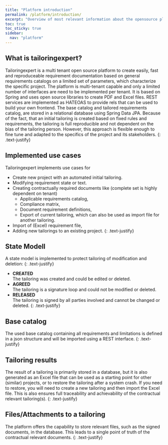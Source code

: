 ```yaml
---
title: "Platform introduction"
permalink: /platform/introduction/
excerpt: "Overview of most relevant information about the opensource platform"
toc: true
toc_sticky: true
sidebar:
  nav: "platform"
---
```


## What is tailoringexpert?

Tailoringexpert is a multi tenant open source platform to create easily, fast and reproduceable requirement documentation based on 
general requirements catalogs on a limited set of parameters, which characterize the specific project. 
The platform is multi-tenant capable and only a limited number of interfaces are need to be implemented per tenant. 
It is based on Spring and uses open source libraries to create PDF and Excel files. 
REST services are implemented as HATEOAS to provide rels that can be used to build your own frontend. 
The base catalog and tailored requirements catalog, are stored in a relational database using Spring Data JPA. 
Because of the fact, that an initial tailoring is created based on fixed rules and requirements, the tailoring is full reproducible and not dependent on the bias of the tailoring person. However, this approach is flexible enough to fine tune and adapted to the specifics of the project and its stakeholders.
{: .text-justify} 

## Implemented use cases

Tailoringexpert implements use cases for
- Create new project with an automated initial tailoring.
- Modifying requirement state or text.
- Creating contractually required documents like (complete set is highly dependent on tenant)
  - Applicable requirements catalog,
  - Compliance matrix,
  - Document requirement definitions,
  - Export of current tailoring, which can also be used as import file for another tailoring.
- Import of (Excel) requirement file,
- Adding new tailorings to an existing project.
{: .text-justify} 


## State Modell 
A state model is implemented to protect tailoring of modification and deletion: 
{: .text-justify} 
- **CREATED**  
The tailoring was created and could be edited or deleted.
- **AGREED**  
The tailoring is a signature loop and could not be modified or deleted.
- **RELEASED**  
The tailoring is signed by all parties involved and cannot be changed or deleted.
{: .text-justify} 

## Base catalog
The used base catalog containing all requirements and limitations is defined in a json structure and will be imported using a REST interface.
{: .text-justify} 

## Tailoring results
The result of a tailoring is primarily stored in a database, but it is also generated as an Excel file that can be used as a starting point for other (similar) projects, or to restore the tailoring after a system crash. If you need to restore, you will need to create a new tailoring and then import the Excel file. This is also ensures full traceability and achievability of the contractual relevant tailoring(s).
{: .text-justify} 

## Files/Attachments to a tailoring
The platform offers the capability to store relevant files, such as the signed documents, in the database. This  leads to a single point of truth of the contractual relevant documents.
{: .text-justify} 


 
